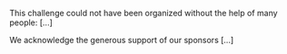 This challenge could not have been organized without the help of many people:
[...]

We acknowledge the generous support of our sponsors
[...]